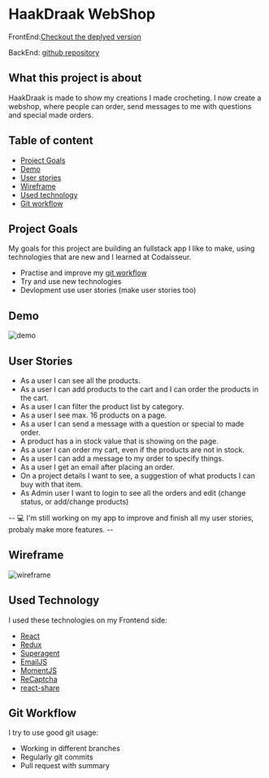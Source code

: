 # HaakDraak WebShop

FrontEnd:[Checkout the deplyed version](https://www.haakdraak.nl/)

BackEnd: [github repository](https://github.com/Mellieejj/Haakdraak-webshop-server)

## What this project is about

HaakDraak is made to show my creations I made crocheting. I now create a webshop, where people can order, send messages to me with questions and special made orders.

## Table of content

- [Project Goals](#project-goals)
- [Demo](#demo)
- [User stories](#user-stories)
- [Wireframe](#wireframe)
- [Used technology](#used-technology)
- [Git workflow](#git-workflow)

## Project Goals

My goals for this project are building an fullstack app I like to make, using technologies that are new and I learned at Codaisseur.

- Practise and improve my [git workflow](#git-workflow)
- Try and use new technologies
- Devlopment use user stories (make user stories too)

## Demo

![demo](https://user-images.githubusercontent.com/58489880/78265507-d0b40880-7504-11ea-9c45-e054490de41b.gif)

## User Stories

- As a user I can see all the products.
- As a user I can add products to the cart and I can order the products in the cart.
- As a user I can filter the product list by category.
- As a user I see max. 16 products on a page.
- As a user I can send a message with a question or special to made order.
- A product has a in stock value that is showing on the page.
- As a user I can order my cart, even if the products are not in stock.
- As a user I can add a message to my order to specify things.
- As a user I get an email after placing an order.
- On a project details I want to see, a suggestion of what products I can buy with that item.
- As Admin user I want to login to see all the orders and edit (change status, or add/change products)

-- :computer: I'm still working on my app to improve and finish all my user stories, probaly make more features. --

## Wireframe

![wireframe](https://s3.amazonaws.com/assets.mockflow.com/app/wireframepro/company/Cc7d365d3425637f38ac9773088d4ac09/projects/M74581b609e4f9a7749d60e971d820d031585041390639/pages/D3af5feb6f18aaca359e3178c13cb877e/image/D3af5feb6f18aaca359e3178c13cb877e.png)

## Used Technology

I used these technologies on my Frontend side:

- [React](https://github.com/Mellieejj/Haakdraak-webshop-client/blob/master/src/App.js)
- [Redux](https://github.com/Mellieejj/Haakdraak-webshop-client/blob/master/src/reducers/products.js)
- [Superagent](https://github.com/Mellieejj/Haakdraak-webshop-client/blob/master/src/actions/productActions.js)
- [EmailJS](https://github.com/Mellieejj/Haakdraak-webshop-client/blob/master/src/components/ContactForm.js)
- [MomentJS](https://github.com/Mellieejj/Haakdraak-webshop-client/blob/master/src/components/adminComponents/OrderDetailsContainer.js)
- [ReCaptcha](https://github.com/Mellieejj/Haakdraak-webshop-client/blob/master/src/components/ContactForm.js)
- [react-share](https://github.com/Mellieejj/Haakdraak-webshop-client/blob/master/src/components/ProductDetails.js)

## Git Workflow

I try to use good git usage:

- Working in different branches
- Regularly git commits
- Pull request with summary

